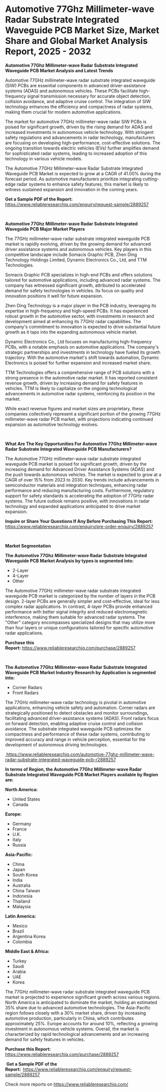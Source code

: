 <p><h1>Automotive 77Ghz Millimeter-wave Radar Substrate Integrated Waveguide PCB Market Size, Market Share and Global Market Analysis Report, 2025 - 2032</h1></p><p><strong>Automotive 77Ghz Millimeter-wave Radar Substrate Integrated Waveguide PCB Market Analysis and Latest Trends</strong></p>
<p><p>Automotive 77GHz millimeter-wave radar substrate integrated waveguide (SIW) PCBs are essential components in advanced driver-assistance systems (ADAS) and autonomous vehicles. These PCBs facilitate high-frequency signal transmission necessary for accurate object detection, collision avoidance, and adaptive cruise control. The integration of SIW technology enhances the efficiency and compactness of radar systems, making them crucial for modern automotive applications.</p><p>The market for automotive 77GHz millimeter-wave radar SIW PCBs is poised for significant growth, driven by the rising demand for ADAS and increased investments in autonomous vehicle technology. With stringent safety regulations and advancements in radar technology, manufacturers are focusing on developing high-performance, cost-effective solutions. The ongoing transition towards electric vehicles (EVs) further amplifies demand for sophisticated radar systems, leading to increased adoption of this technology in various vehicle models. </p><p>The Automotive 77GHz Millimeter-wave Radar Substrate Integrated Waveguide PCB Market is expected to grow at a CAGR of 41.00% during the forecast period. As automotive manufacturers prioritize integrating cutting-edge radar systems to enhance safety features, this market is likely to witness sustained expansion and innovation in the coming years.</p></p>
<p><strong>Get a Sample PDF of the Report:&nbsp;</strong> <a href="https://www.reliableresearchiq.com/enquiry/request-sample/2889257?utm_campaign=3048&utm_medium=2&utm_source=Github&utm_content=ia&utm_term=14032025&utm_id=automotive-77ghz-millimeter-wave-radar-substrate-integrated-waveguide-pcb">https://www.reliableresearchiq.com/enquiry/request-sample/2889257</a></p>
<p>&nbsp;</p>
<p><strong>Automotive 77Ghz Millimeter-wave Radar Substrate Integrated Waveguide PCB Major Market Players</strong></p>
<p><p>The 77GHz millimeter-wave radar substrate integrated waveguide PCB market is rapidly evolving, driven by the growing demand for advanced driver assistance systems and autonomous vehicles. Key players in this competitive landscape include Somacis Graphic PCB, Zhen Ding Technology Holdings Limited, Dynamic Electronics Co., Ltd, and TTM Technologies.</p><p>Somacis Graphic PCB specializes in high-end PCBs and offers solutions tailored for automotive applications, including advanced radar systems. The company has witnessed significant growth, attributed to accelerated demand for safety technologies in vehicles. Its focus on quality and innovation positions it well for future expansion.</p><p>Zhen Ding Technology is a major player in the PCB industry, leveraging its expertise in high-frequency and high-speed PCBs. It has experienced robust growth in the automotive sector, with investments in research and development aimed at enhancing its 77GHz radar capabilities. The company's commitment to innovation is expected to drive substantial future growth as it taps into the expanding autonomous vehicle market.</p><p>Dynamic Electronics Co., Ltd focuses on manufacturing high-frequency PCBs, with a notable emphasis on automotive applications. The company's strategic partnerships and investments in technology have fueled its growth trajectory. With the automotive market's shift towards automation, Dynamic Electronics is poised for further expansion and increased market share.</p><p>TTM Technologies offers a comprehensive range of PCB solutions with a strong presence in the automotive radar market. It has reported consistent revenue growth, driven by increasing demand for safety features in vehicles. TTM is likely to capitalize on the ongoing technological advancements in automotive radar systems, reinforcing its position in the market.</p><p>While exact revenue figures and market sizes are proprietary, these companies collectively represent a significant portion of the growing 77GHz millimeter-wave radar PCB market, with projections indicating continued expansion as automotive technology evolves.</p></p>
<p>&nbsp;</p>
<p><strong>What Are The Key Opportunities For Automotive 77Ghz Millimeter-wave Radar Substrate Integrated Waveguide PCB Manufacturers?</strong></p>
<p><p>The Automotive 77GHz millimeter-wave radar substrate integrated waveguide PCB market is poised for significant growth, driven by the increasing demand for Advanced Driver Assistance Systems (ADAS) and the push towards autonomous vehicles. The market is expected to grow at a CAGR of over 15% from 2023 to 2030. Key trends include advancements in semiconductor materials and integration techniques, enhancing radar performance and reducing manufacturing costs. Furthermore, regulatory support for safety standards is accelerating the adoption of 77GHz radar systems. The future outlook remains positive, with innovations in radar technology and expanded applications anticipated to drive market expansion.</p></p>
<p><strong>Inquire or Share Your Questions If Any Before Purchasing This Report:</strong> <a href="https://www.reliableresearchiq.com/enquiry/pre-order-enquiry/2889257?utm_campaign=3048&utm_medium=2&utm_source=Github&utm_content=ia&utm_term=14032025&utm_id=automotive-77ghz-millimeter-wave-radar-substrate-integrated-waveguide-pcb">https://www.reliableresearchiq.com/enquiry/pre-order-enquiry/2889257</a></p>
<p>&nbsp;</p>
<p><strong>Market Segmentation</strong></p>
<p><strong>The Automotive 77Ghz Millimeter-wave Radar Substrate Integrated Waveguide PCB Market Analysis by types is segmented into:</strong></p>
<p><ul><li>2-Layer</li><li>4-Layer</li><li>Other</li></ul></p>
<p><p>The Automotive 77GHz millimeter-wave radar substrate integrated waveguide PCB market is categorized by the number of layers in the PCB design. 2-layer PCBs are generally simpler and cost-effective, ideal for less complex radar applications. In contrast, 4-layer PCBs provide enhanced performance with better signal integrity and reduced electromagnetic interference, making them suitable for advanced radar systems. The "Other" category encompasses specialized designs that may utilize more than four layers or unique configurations tailored for specific automotive radar applications.</p></p>
<p><strong>Purchase this Report:&nbsp;</strong><a href="https://www.reliableresearchiq.com/purchase/2889257?utm_campaign=3048&utm_medium=2&utm_source=Github&utm_content=ia&utm_term=14032025&utm_id=automotive-77ghz-millimeter-wave-radar-substrate-integrated-waveguide-pcb">https://www.reliableresearchiq.com/purchase/2889257</a></p>
<p>&nbsp;</p>
<p><strong>The Automotive 77Ghz Millimeter-wave Radar Substrate Integrated Waveguide PCB Market Industry Research by Application is segmented into:</strong></p>
<p><ul><li>Corner Radars</li><li>Front Radars</li></ul></p>
<p><p>The 77GHz millimeter-wave radar technology is pivotal in automotive applications, enhancing vehicle safety and automation. Corner radars are strategically positioned to detect obstacles and monitor surroundings, facilitating advanced driver-assistance systems (ADAS). Front radars focus on forward detection, enabling adaptive cruise control and collision avoidance. The substrate integrated waveguide PCB optimizes the compactness and performance of these radar systems, contributing to improved accuracy and range in vehicle perception, essential for the development of autonomous driving technologies.</p></p>
<p><a href="https://www.reliableresearchiq.com/automotive-77ghz-millimeter-wave-radar-substrate-integrated-waveguide-pcb-r2889257?utm_campaign=3048&utm_medium=2&utm_source=Github&utm_content=ia&utm_term=14032025&utm_id=automotive-77ghz-millimeter-wave-radar-substrate-integrated-waveguide-pcb">&nbsp;https://www.reliableresearchiq.com/automotive-77ghz-millimeter-wave-radar-substrate-integrated-waveguide-pcb-r2889257</a></p>
<p><strong>In terms of Region, the Automotive 77Ghz Millimeter-wave Radar Substrate Integrated Waveguide PCB Market Players available by Region are:</strong></p>
<p>
    <p> <strong> North America: </strong>
        <ul>
            <li>United States</li>
            <li>Canada</li>
        </ul>
        </p> 
    <p> <strong> Europe: </strong>
        <ul>
            <li>Germany</li>
            <li>France</li>
            <li>U.K.</li>
            <li>Italy</li>
            <li>Russia</li>
        </ul>
        </p> 
    <p> <strong> Asia-Pacific: </strong>
        <ul>
            <li>China</li>
            <li>Japan</li>
            <li>South Korea</li>
            <li>India</li>
            <li>Australia</li>
            <li>China Taiwan</li>
            <li>Indonesia</li>
            <li>Thailand</li>
            <li>Malaysia</li>
        </ul>
        </p> 
    <p> <strong> Latin America: </strong>
        <ul>
            <li>Mexico</li>
            <li>Brazil</li>
            <li>Argentina Korea</li>
            <li>Colombia</li>
        </ul>
        </p> 
    <p> <strong> Middle East & Africa: </strong>
        <ul>
            <li>Turkey</li>
            <li>Saudi</li>
            <li>Arabia</li>
            <li>UAE</li>
            <li>Korea</li>
        </ul>
    </p>
    </p>
<p><p>The 77GHz millimeter-wave radar substrate integrated waveguide PCB market is projected to experience significant growth across various regions. North America is anticipated to dominate the market, holding an estimated 35% share due to advanced automotive technologies. The Asia-Pacific region follows closely with a 30% market share, driven by increasing automotive production, particularly in China, which contributes approximately 25%. Europe accounts for around 10%, reflecting a growing investment in autonomous vehicle systems. Overall, the market is characterized by rapid technological advancements and an increasing demand for safety features in vehicles.</p></p>
<p><strong>Purchase this Report: </strong><a href="https://www.reliableresearchiq.com/purchase/2889257?utm_campaign=3048&utm_medium=2&utm_source=Github&utm_content=ia&utm_term=14032025&utm_id=automotive-77ghz-millimeter-wave-radar-substrate-integrated-waveguide-pcb">https://www.reliableresearchiq.com/purchase/2889257</a></p>
<p>&nbsp;<strong>Get a Sample PDF of the Report:&nbsp;&nbsp;</strong><a href="https://www.reliableresearchiq.com/enquiry/request-sample/2889257?utm_campaign=3048&utm_medium=2&utm_source=Github&utm_content=ia&utm_term=14032025&utm_id=automotive-77ghz-millimeter-wave-radar-substrate-integrated-waveguide-pcb">https://www.reliableresearchiq.com/enquiry/request-sample/2889257</a></p>
<p><strong></strong></p>
<p>Check more reports on <a href="https://www.reliableresearchiq.com/?utm_campaign=3048&utm_medium=2&utm_source=Github&utm_content=ia&utm_term=14032025&utm_id=automotive-77ghz-millimeter-wave-radar-substrate-integrated-waveguide-pcb">https://www.reliableresearchiq.com/</a></p>